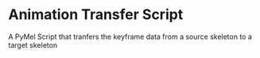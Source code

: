 # Animation Transfer Script
 A PyMel Script that tranfers the keyframe data from a source skeleton to a target skeleton
